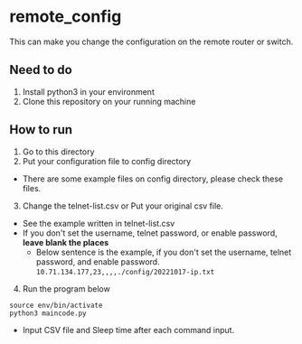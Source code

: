 # remote_config
This can make you change the configuration on the remote router or switch.

## Need to do
1. Install python3 in your environment
2. Clone this repository on your running machine

## How to run
1. Go to this directory 
2. Put your configuration file to config directory
- There are some example files on config directory, please check these files.
3. Change the telnet-list.csv or Put your original csv file.
- See the example written in telnet-list.csv
- If you don't set the username, telnet password, or enable password, **leave blank the places**
  - Below sentence is the example, if you don't set the username, telnet password, and enable password.
```10.71.134.177,23,,,,./config/20221017-ip.txt```
4. Run the program below
```
source env/bin/activate
python3 maincode.py
```
- Input CSV file and Sleep time after each command input.